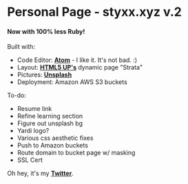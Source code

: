 # Personal Page - styxx.xyz v.2
#### Now with 100% less Ruby!

Built with:

* Code Editor: **[Atom](https://atom.io/)** - I like it. It's not bad. :)
* Layout: **[HTML5 UP's](https://html5up.net/)** dynamic page "Strata"
* Pictures: **[Unsplash](https://unsplash.com/)**
* Deployment: Amazon AWS S3 buckets

To-do:

* Resume link
* Refine learning section
* Figure out unsplash bg
* Yardi logo?
* Various css aesthetic fixes
* Push to Amazon buckets
* Route domain to bucket page w/ masking
* SSL Cert


Oh hey, it's my **[Twitter](https://www.twitter.com/Styxx__)**.
